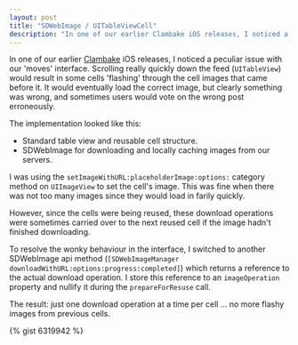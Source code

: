 ```yaml
---
layout: post
title: "SDWebImage / UITableViewCell"
description: "In one of our earlier Clambake iOS releases, I noticed a peculiar issue with our 'moves' interface. Scrolling really quickly down the table would result in the lower images 'flashing' through what looked to be the cell images that came before it. "
---
```


In one of our earlier [Clambake](http://clambakeapp.com) iOS releases, I noticed a peculiar issue with our 'moves' interface. Scrolling really quickly down the feed (`UITableView`) would result in some cells 'flashing' through the cell images that came before it. It would eventually load the correct image, but clearly something was wrong, and sometimes users would vote on the wrong post erroneously.

The implementation looked like this:

* Standard table view and reusable cell structure.
* SDWebImage for downloading and locally caching images from our servers.

I was using the `setImageWithURL:placeholderImage:options:` category method on `UIImageView` to set the cell's image. This was fine when there was not too many images since they would load in farily quickly.

However, since the cells were being reused, these download operations were sometimes carried over to the next reused cell if the image hadn't finished downloading.

To resolve the wonky behaviour in the interface, I switched to another SDWebImage api method (`[SDWebImageManager downloadWithURL:options:progress:completed]`) which returns a reference to the actual download operation. I store this reference to an `imageOperation` property and nullify it during the `prepareForResuse` call.

The result: just one download operation at a time per cell … no more flashy images from previous cells.

{% gist 6319942 %}

